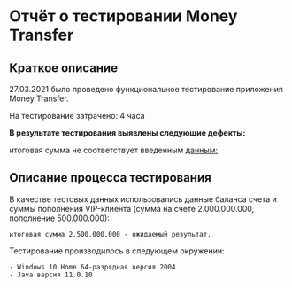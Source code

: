 # Отчёт о тестировании Money Transfer
## Краткое описание

27.03.2021 было проведено функциональное тестирование приложения Money Transfer.

На тестирование затрачено: 4 часа

**В результате тестирования выявлены следующие дефекты:**

итоговая сумма не соответствует введенным [данным:](https://github.com/AnitaNuares/java2-1/issues/1)

## Описание процесса тестирования

В качестве тестовых данных использовались данные баланса счета и суммы пополнения VIP-клиента (сумма на счете 2.000.000.000, пополнение 500.000.000):

    итоговая сумма 2.500.000.000 - ожидаемый результат.

Тестирование производилось в следующем окружении:

    - Windows 10 Home 64-разрядная версия 2004 
    - Java версия 11.0.10